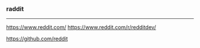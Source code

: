 ### raddit
---
https://www.reddit.com/
https://www.reddit.com/r/redditdev/

https://github.com/reddit

```
```

```
```

```
```


